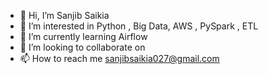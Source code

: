 - 👋 Hi, I’m Sanjib Saikia
- 👀 I’m interested in Python , Big Data, AWS , PySpark , ETL
- 🌱 I’m currently learning Airflow
- 💞️ I’m looking to collaborate on 
- 📫 How to reach me sanjibsaikia027@gmail.com

<!---
SanjibSaikia/SanjibSaikia is a ✨ special ✨ repository because its `README.md` (this file) appears on your GitHub profile.
You can click the Preview link to take a look at your changes.
--->
